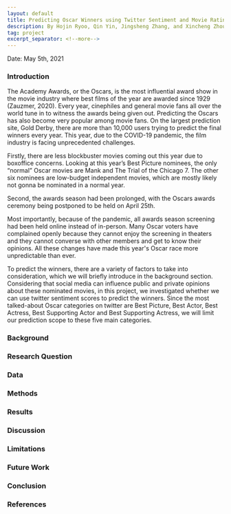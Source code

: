 ```yaml
---
layout: default
title: Predicting Oscar Winners using Twitter Sentiment and Movie Ratings
description: By Hojin Ryoo, Qin Yin, Jingsheng Zhang, and Xincheng Zhou
tag: project
excerpt_separator: <!--more-->
---
```


Date: May 5th, 2021

### Introduction

The Academy Awards, or the Oscars, is the most influential award show in the movie industry where best films of the year are awarded since 1929 (Zauzmer, 2020). Every year, cinephiles and general movie fans all over the world tune in to witness the awards being given out. Predicting the Oscars has also become very popular among movie fans. On the largest prediction site, Gold Derby, there are more than 10,000 users trying to predict the final winners every year.
This year, due to the COVID-19 pandemic, the film industry is facing unprecedented challenges. 

Firstly, there are less blockbuster movies coming out this year due to boxoffice concerns. Looking at this year’s Best Picture nominees, the only “normal” Oscar movies are Mank and The Trial of the Chicago 7. The other six nominees are low-budget independent movies, which are mostly likely not gonna be nominated in a normal year. 

Second, the awards season had been prolonged, with the Oscars awards ceremony being postponed to be held on April 25th. 

Most importantly, because of the pandemic, all awards season screening had been held online instead of in-person. Many Oscar voters have complained openly because they cannot enjoy the screening in theaters and they cannot converse with other members and get to know their opinions. All these changes have made this year's Oscar race more unpredictable than ever.

To predict the winners, there are a variety of factors to take into consideration, which we will briefly introduce in the background section. Considering that social media can influence public and private opinions about these nominated movies, in this project, we investigated whether we can use twitter sentiment scores to predict the winners. Since the most talked-about Oscar categories on twitter are Best Picture, Best Actor, Best Actress, Best Supporting Actor and Best Supporting Actress, we will limit our prediction scope to these five main categories.


<!--more-->

### Background

### Research Question

### Data

### Methods

### Results

### Discussion

### Limitations

### Future Work

### Conclusion

### References